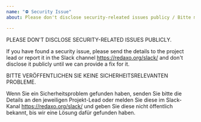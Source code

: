 ```yaml
---
name: "⛔ Security Issue"
about: Please don't disclose security-releated issues publicy / Bitte melde keine Sicherheitsprobleme öffentlich

---
```


PLEASE DON'T DISCLOSE SECURITY-RELATED ISSUES PUBLICLY.

If you have found a security issue, please send the details to the project lead or report it in the Slack channel https://redaxo.org/slack/ and don't disclose it publicly until we can provide a fix for it. 

BITTE VERÖFFENTLICHEN SIE KEINE SICHERHEITSRELEVANTEN PROBLEME.

Wenn Sie ein Sicherheitsproblem gefunden haben, senden Sie bitte die Details an den jeweiligen Projekt-Lead oder melden Sie diese im Slack-Kanal https://redaxo.org/slack/ und geben Sie diese nicht öffentlich bekannt, bis wir eine Lösung dafür gefunden haben. 
